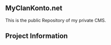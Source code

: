 <h2>MyClanKonto.net</h2>

This is the public Repository of my private CMS.

<h2>Project Information</h2>